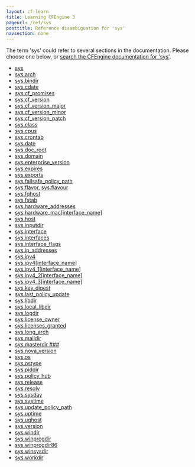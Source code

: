 ```yaml
---
layout: cf-learn
title: Learning CFEngine 3
pageurl: /ref/sys
posttitle: Reference disambiguation for 'sys'
navsection: none
---
```


The term 'sys' could refer to several sections in the documentation. Please choose one below, or
[search the CFEngine documentation for 'sys'](http://docs.cfengine.com/latest/search.html?q=sys).

- [sys](http://docs.cfengine.com/latest/reference-special-variables-sys.html#sys)
- [sys.arch](http://docs.cfengine.com/latest/reference-special-variables-sys.html#sys-arch)
- [sys.bindir](http://docs.cfengine.com/latest/reference-special-variables-sys.html#sys-bindir)
- [sys.cdate](http://docs.cfengine.com/latest/reference-special-variables-sys.html#sys-cdate)
- [sys.cf_promises](http://docs.cfengine.com/latest/reference-special-variables-sys.html#sys-cf_promises)
- [sys.cf_version](http://docs.cfengine.com/latest/reference-special-variables-sys.html#sys-cf_version)
- [sys.cf_version_major](http://docs.cfengine.com/latest/reference-special-variables-sys.html#sys-cf_version_major)
- [sys.cf_version_minor](http://docs.cfengine.com/latest/reference-special-variables-sys.html#sys-cf_version_minor)
- [sys.cf_version_patch](http://docs.cfengine.com/latest/reference-special-variables-sys.html#sys-cf_version_patch)
- [sys.class](http://docs.cfengine.com/latest/reference-special-variables-sys.html#sys-class)
- [sys.cpus](http://docs.cfengine.com/latest/reference-special-variables-sys.html#sys-cpus)
- [sys.crontab](http://docs.cfengine.com/latest/reference-special-variables-sys.html#sys-crontab)
- [sys.date](http://docs.cfengine.com/latest/reference-special-variables-sys.html#sys-date)
- [sys.doc_root](http://docs.cfengine.com/latest/reference-special-variables-sys.html#sys-doc_root)
- [sys.domain](http://docs.cfengine.com/latest/reference-special-variables-sys.html#sys-domain)
- [sys.enterprise_version](http://docs.cfengine.com/latest/reference-special-variables-sys.html#sys-enterprise_version)
- [sys.expires](http://docs.cfengine.com/latest/reference-special-variables-sys.html#sys-expires)
- [sys.exports](http://docs.cfengine.com/latest/reference-special-variables-sys.html#sys-exports)
- [sys.failsafe_policy_path](http://docs.cfengine.com/latest/reference-special-variables-sys.html#sys-failsafe_policy_path)
- [sys.flavor, sys.flavour](http://docs.cfengine.com/latest/reference-special-variables-sys.html#sys-flavor,-sys-flavour)
- [sys.fqhost](http://docs.cfengine.com/latest/reference-special-variables-sys.html#sys-fqhost)
- [sys.fstab](http://docs.cfengine.com/latest/reference-special-variables-sys.html#sys-fstab)
- [sys.hardware_addresses](http://docs.cfengine.com/latest/reference-special-variables-sys.html#sys-hardware_addresses)
- [sys.hardware_mac\[interface_name\]](http://docs.cfengine.com/latest/reference-special-variables-sys.html#sys-hardware_mac-interface_name)
- [sys.host](http://docs.cfengine.com/latest/reference-special-variables-sys.html#sys-host)
- [sys.inputdir](http://docs.cfengine.com/latest/reference-special-variables-sys.html#sys-inputdir)
- [sys.interface](http://docs.cfengine.com/latest/reference-special-variables-sys.html#sys-interface)
- [sys.interfaces](http://docs.cfengine.com/latest/reference-special-variables-sys.html#sys-interfaces)
- [sys.interface_flags](http://docs.cfengine.com/latest/reference-special-variables-sys.html#sys-interface_flags)
- [sys.ip_addresses](http://docs.cfengine.com/latest/reference-special-variables-sys.html#sys-ip_addresses)
- [sys.ipv4](http://docs.cfengine.com/latest/reference-special-variables-sys.html#sys-ipv4)
- [sys.ipv4\[interface_name\]](http://docs.cfengine.com/latest/reference-special-variables-sys.html#sys-ipv4-interface_name)
- [sys.ipv4_1\[interface_name\]](http://docs.cfengine.com/latest/reference-special-variables-sys.html#sys-ipv4_1-interface_name)
- [sys.ipv4_2\[interface_name\]](http://docs.cfengine.com/latest/reference-special-variables-sys.html#sys-ipv4_2-interface_name)
- [sys.ipv4_3\[interface_name\]](http://docs.cfengine.com/latest/reference-special-variables-sys.html#sys-ipv4_3-interface_name)
- [sys.key_digest](http://docs.cfengine.com/latest/reference-special-variables-sys.html#sys-key_digest)
- [sys.last_policy_update](http://docs.cfengine.com/latest/reference-special-variables-sys.html#sys-last_policy_update)
- [sys.libdir](http://docs.cfengine.com/latest/reference-special-variables-sys.html#sys-libdir)
- [sys.local_libdir](http://docs.cfengine.com/latest/reference-special-variables-sys.html#sys-local_libdir)
- [sys.logdir](http://docs.cfengine.com/latest/reference-special-variables-sys.html#sys-logdir)
- [sys.license_owner](http://docs.cfengine.com/latest/reference-special-variables-sys.html#sys-license_owner)
- [sys.licenses_granted](http://docs.cfengine.com/latest/reference-special-variables-sys.html#sys-licenses_granted)
- [sys.long_arch](http://docs.cfengine.com/latest/reference-special-variables-sys.html#sys-long_arch)
- [sys.maildir](http://docs.cfengine.com/latest/reference-special-variables-sys.html#sys-maildir)
- [sys.masterdir \#\#\#](http://docs.cfengine.com/latest/reference-special-variables-sys.html#sys-masterdir-###)
- [sys.nova_version](http://docs.cfengine.com/latest/reference-special-variables-sys.html#sys-nova_version)
- [sys.os](http://docs.cfengine.com/latest/reference-special-variables-sys.html#sys-os)
- [sys.ostype](http://docs.cfengine.com/latest/reference-special-variables-sys.html#sys-ostype)
- [sys.piddir](http://docs.cfengine.com/latest/reference-special-variables-sys.html#sys-piddir)
- [sys.policy_hub](http://docs.cfengine.com/latest/reference-special-variables-sys.html#sys-policy_hub)
- [sys.release](http://docs.cfengine.com/latest/reference-special-variables-sys.html#sys-release)
- [sys.resolv](http://docs.cfengine.com/latest/reference-special-variables-sys.html#sys-resolv)
- [sys.sysday](http://docs.cfengine.com/latest/reference-special-variables-sys.html#sys-sysday)
- [sys.systime](http://docs.cfengine.com/latest/reference-special-variables-sys.html#sys-systime)
- [sys.update_policy_path](http://docs.cfengine.com/latest/reference-special-variables-sys.html#sys-update_policy_path)
- [sys.uptime](http://docs.cfengine.com/latest/reference-special-variables-sys.html#sys-uptime)
- [sys.uqhost](http://docs.cfengine.com/latest/reference-special-variables-sys.html#sys-uqhost)
- [sys.version](http://docs.cfengine.com/latest/reference-special-variables-sys.html#sys-version)
- [sys.windir](http://docs.cfengine.com/latest/reference-special-variables-sys.html#sys-windir)
- [sys.winprogdir](http://docs.cfengine.com/latest/reference-special-variables-sys.html#sys-winprogdir)
- [sys.winprogdir86](http://docs.cfengine.com/latest/reference-special-variables-sys.html#sys-winprogdir86)
- [sys.winsysdir](http://docs.cfengine.com/latest/reference-special-variables-sys.html#sys-winsysdir)
- [sys.workdir](http://docs.cfengine.com/latest/reference-special-variables-sys.html#sys-workdir)
